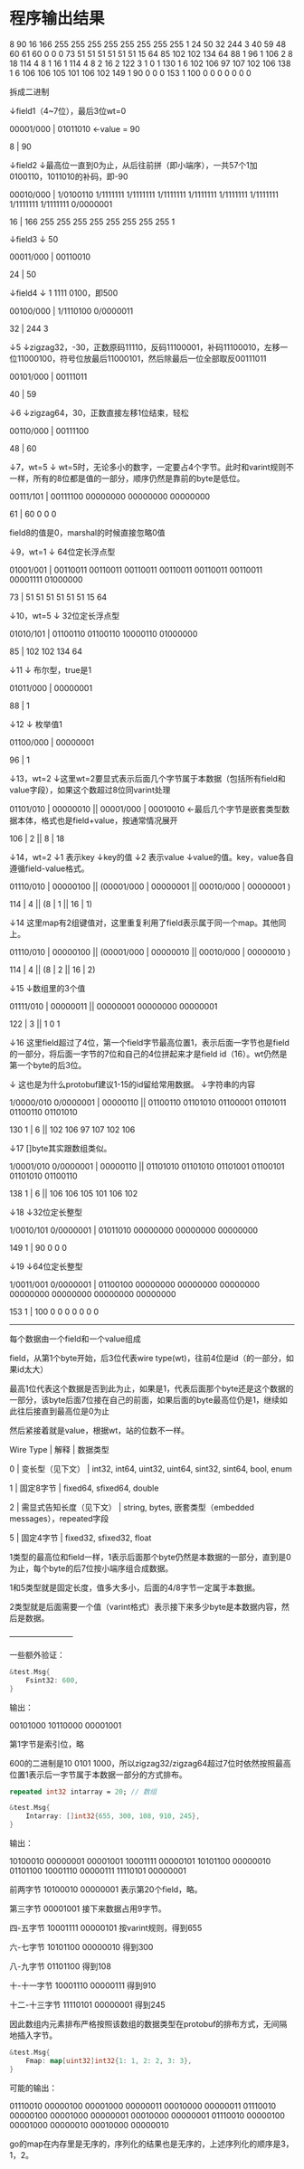 # 程序输出结果

8 90 16 166 255 255 255 255 255 255 255 255 1 24 50 32 244 3 40 59 48 60 61 60
0 0 0 73 51 51 51 51 51 51 15 64 85 102 102 134 64 88 1 96 1 106 2 8 18 114 4 8
1 16 1 114 4 8 2 16 2 122 3 1 0 1 130 1 6 102 106 97 107 102 106 138 1 6 106 106
105 101 106 102 149 1 90 0 0 0 153 1 100 0 0 0 0 0 0 0

拆成二进制

↓field1（4~7位），最后3位wt=0

00001/000 | 01011010 ←value = 90

8 | 90

↓field2     ↓最高位一直到0为止，从后往前拼（即小端序），一共57个1加0100110，1011010的补码，即-90

00010/000 | 1/0100110 1/1111111 1/1111111 1/1111111 1/1111111 1/1111111 1/1111111 1/1111111 1/1111111 0/0000001

16 | 166 255 255 255 255 255 255 255 255 1

↓field3     ↓ 50

00011/000 | 00110010

24 | 50

↓field4     ↓ 1 1111 0100，即500

00100/000 | 1/1110100 0/0000011

32 | 244 3

↓5          ↓zigzag32，-30，正数原码11110，反码11100001，补码11100010，左移一位11000100，符号位放最后11000101，然后除最后一位全部取反00111011

00101/000 | 00111011

40 | 59 

↓6          ↓zigzag64，30，正数直接左移1位结束，轻松

00110/000 | 00111100

48 | 60

↓7，wt=5    ↓ wt=5时，无论多小的数字，一定要占4个字节。此时和varint规则不一样，所有的8位都是值的一部分，顺序仍然是靠前的byte是低位。

00111/101 | 00111100 00000000 00000000 00000000

61 | 60 0 0 0

field8的值是0，marshal的时候直接忽略0值

↓9，wt=1    ↓ 64位定长浮点型

01001/001 | 00110011 00110011 00110011 00110011 00110011 00110011 00001111 01000000

73 | 51 51 51 51 51 51 15 64

↓10，wt=5   ↓ 32位定长浮点型

01010/101 | 01100110 01100110 10000110 01000000

85 | 102 102 134 64

↓11          ↓ 布尔型，true是1

01011/000  | 00000001

88 | 1

↓12         ↓ 枚举值1

01100/000 | 00000001

96 | 1

↓13，wt=2   ↓这里wt=2要显式表示后面几个字节属于本数据（包括所有field和value字段），如果这个数超过8位同varint处理

01101/010 | 00000010 || 00001/000 | 00010010  ←最后几个字节是嵌套类型数据本体，格式也是field+value，按通常情况展开

106 | 2 || 8 | 18

↓14，wt=2                ↓1 表示key    ↓key的值    ↓2 表示value  ↓value的值。key，value各自遵循field-value格式。

01110/010 | 00000100 || (00001/000 | 00000001 || 00010/000 | 00000001 )

114 | 4 || (8 | 1 || 16 | 1)

↓14 这里map有2组键值对，这里重复利用了field表示属于同一个map。其他同上。

01110/010 | 00000100 || (00001/000 | 00000010 || 00010/000 | 00000010 )

114 | 4 || (8 | 2 || 16 | 2)

↓15                      ↓数组里的3个值

01111/010 | 00000011 || 00000001 00000000 00000001 

122 | 3 || 1 0 1

↓16 这里field超过了4位，第一个field字节最高位置1，表示后面一字节也是field的一部分，将后面一字节的7位和自己的4位拼起来才是field id（16）。wt仍然是第一个byte的后3位。

↓ 这也是为什么protobuf建议1-15的id留给常用数据。      ↓字符串的内容

1/0000/010 0/0000001 | 00000110 || 01100110 01101010 01100001 01101011 01100110 01101010 

130 1 | 6 || 102 106 97 107 102 106

↓17 []byte其实跟数组类似。

1/0001/010 0/0000001 | 00000110 || 01101010 01101010 01101001 01100101 01101010 01100110 

138 1 | 6 || 106 106 105 101 106 102

↓18                    ↓32位定长整型

1/0010/101 0/0000001 | 01011010 00000000 00000000 00000000

149 1 | 90 0 0 0

↓19                    ↓64位定长整型

1/0011/001 0/0000001 | 01100100 00000000 00000000 00000000 00000000 00000000 00000000 00000000

153 1 | 100 0 0 0 0 0 0 0

-----------

每个数据由一个field和一个value组成

field，从第1个byte开始，后3位代表wire type(wt)，往前4位是id（的一部分，如果id太大）

最高1位代表这个数据是否到此为止，如果是1，代表后面那个byte还是这个数据的一部分，该byte后面7位接在自己的前面，如果后面的byte最高位仍是1，继续如此往后接直到最高位是0为止

然后紧接着就是value，根据wt，站的位数不一样。

Wire Type | 解释 | 数据类型

0 | 变长型（见下文） | int32, int64, uint32, uint64, sint32, sint64, bool, enum

1 | 固定8字节 | fixed64, sfixed64, double

2 | 需显式告知长度（见下文） | string, bytes, 嵌套类型（embedded messages），repeated字段

5 | 固定4字节 | fixed32, sfixed32, float

1类型的最高位和field一样，1表示后面那个byte仍然是本数据的一部分，直到是0为止，每个byte的后7位按小端序组合成数据。

1和5类型就是固定长度，值多大多小，后面的4/8字节一定属于本数据。

2类型就是后面需要一个值（varint格式）表示接下来多少byte是本数据内容，然后是数据。

————————

一些额外验证：

```go
&test.Msg{
    Fsint32: 600,
}
```

输出：

00101000 10110000 00001001

第1字节是索引位，略

600的二进制是10 0101 1000，所以zigzag32/zigzag64超过7位时依然按照最高位置1表示后一字节属于本数据一部分的方式排布。

```protobuf
repeated int32 intarray = 20; // 数组
```
```go
&test.Msg{
    Intarray: []int32{655, 300, 108, 910, 245},
}
```

输出：

10100010 00000001 00001001 10001111 00000101 10101100 00000010 01101100 10001110 00000111
11110101 00000001

前两字节 10100010 00000001 表示第20个field，略。

第三字节 00001001 接下来数据占用9字节。

四-五字节 10001111 00000101 按varint规则，得到655

六-七字节 10101100 00000010 得到300

八-九字节 01101100 得到108

十-十一字节 10001110 00000111 得到910

十二-十三字节 11110101 00000001 得到245

因此数组内元素排布严格按照该数组的数据类型在protobuf的排布方式，无间隔地插入字节。

```go
&test.Msg{
    Fmap: map[uint32]int32{1: 1, 2: 2, 3: 3},
}
```

可能的输出：

01110010 00000100 00001000 00000011 00010000 00000011 01110010 00000100 00001000 00000001
00010000 00000001 01110010 00000100 00001000 00000010 00010000 00000010

go的map在内存里是无序的，序列化的结果也是无序的，上述序列化的顺序是3，1，2。